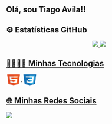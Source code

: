 ## Olá, sou Tiago Avila!! 

## ⚙️ Estatísticas GitHub

<div align="center">
  <a href="https://github.com/tiagoavilamiranda">
  <img height="170em" src="https://github-readme-stats.vercel.app/api?username=tiagoavilamiranda&show_icons=true&theme=dark&include_all_commits=true&count_private=true"/>
  <img height="170em" src="https://github-readme-stats.vercel.app/api/top-langs/?username=tiagoavilamiranda&layout=compact&langs_count=7&theme=dark"/>
</div>

## 👨🏽‍💻🚀 Minhas Tecnologias  

<div>
   <img align="center" alt="HTML" height="30" width="40" src="https://raw.githubusercontent.com/devicons/devicon/master/icons/html5/html5-original.svg">
  <img align="center" alt="CSS" height="30" width="40" src="https://raw.githubusercontent.com/devicons/devicon/master/icons/css3/css3-original.svg">
</div>

## 🌐 Minhas Redes Sociais

<div>
   <a href="https://www.linkedin.com/in/tiago-de-avila-miranda-53674293/" target="_blank"><img src="https://img.shields.io/badge/-LinkedIn-%230077B5?style=for-the-badge&logo=linkedin&logoColor=white" target="_blank"></a> 
</div>


